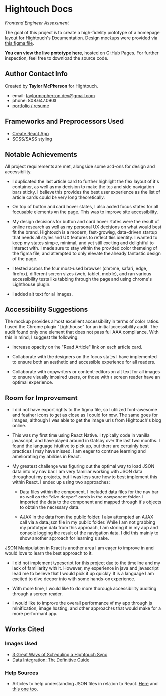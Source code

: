 # Hightouch Docs
*Frontend Engineer Assessment*

The goal of this project is to create a high-fidelity prototype of a homepage layout for Hightouch's Documentation. Design mockups were provided via [this figma file](https://www.figma.com/file/TEl4aPk6a29pRzYcE3gFK2/Frontend-Interview).


**You can view the live prototype [here](https://taylormcpherson.github.io/hightouch/)**, hosted on GitHub Pages.
For further inspection, feel free to download the source code. 


## Author Contact Info
Created by **Taylor McPherson** for Hightouch. 
- email: taylormcpherson.dev@gmail.com
- phone: 808.647.0908
- [portfolio / resume](https://taylormcpherson.dev)


## Frameworks and Preprocessors Used
- [Create React App](https://github.com/facebook/create-react-app)
- SCSS/SASS styling


## Notable Achievements
All project requirements are met, alongside some add-ons for design and accessibility.

- I duplicated the last article card to further highlight the flex layout of it's container, as well as my decision to make the top and side navigation bars sticky. I believe this provides the best user experience as the list of article cards could be very long theoretically.

- On top of button and card hover states, I also added focus states for all focusable elements on the page. This was to improve site accessibility.

- My design decisions for button and card hover states were the result of online research as well as my personal UX decisions on what would best fit the brand. Hightouch is a modern, fast-growing, data-driven startup that needs all styles and UX features to reflect this identity. I wanted to keep my states simple, minimal, and yet still exciting and delightful to interact with. I made sure to stay within the provided color themeing of the figma file, and attempted to only elevate the already fantastic design of the page.

- I tested across the four most-used browser (chrome, safari, edge, firefox), different screen sizes (web, tablet, mobile), and ran various accessibility tests like tabbing through the page and using chrome's Lighthouse plugin.

- I added alt text for all images.


## Accessibility Suggestions
The mockup provides almost excellent accessibility in terms of color ratios. I used the Chrome plugin "Lighthouse" for an initial accessibility audit. The audit found only one element that does not pass full AAA compliance. With this in mind, I suggest the following:

- Increase opacity on the "Read Article" link on each article card. 

- Collaborate with the designers on the focus states I have implemented to ensure both an aesthetic and accessible experience for all readers.

- Collaborate with copywriters or content-editors on alt text for all images to ensure visually impaired users, or those with a screen reader have an optimal experience.


## Room for Improvement
- I did not have export rights to the figma file, so I utilized font-awesome and feather icons to get as close as I could for now. The same goes for images, although I was able to get the image url's from Hightouch's blog online.

- This was my first time using React Native. I typically code in vanilla javascript, and have played around in Gatsby over the last two months. I found the language intuitive to pick up, but there are certainly best practices I may have missed. I am eager to continue learning and ameliorating my abilities in React.

- My greatest challenge was figuring out the optimal way to load JSON data into my nav bar. I am very familiar working with JSON data throughout my projects, but I was less sure how to best implement this within React. I ended up using two approaches:

  - Data files within the component.
  I included data files for the nav bar as well as the "dive deeper" cards in the component folder. I imported the data to the component and mapped through it's objects to obtain the necessary data.

  - AJAX in the data from the public folder.
  I also attempted an AJAX call via a data.json file in my public folder. While I am not grabbing my prototype data from this approach, I am storing it in my app and console logging the result of the navigation data. I did this mainly to show another approach for learning's sake.

 JSON Manipulation in React is another area I am eager to improve in and would love to learn the best approach to it.

- I did not implement typescript for this project due to the timeline and my lack of familiarity with it. However, my experience in java and javascript lead me to believe that I would pick it up quickly. It is a language I am excited to dive deeper into with some hands-on experience.

- With more time, I would like to do more thorough accessibility auditing through a screen reader.

- I would like to improve the overall performance of my app through js minification, image hosting, and other approaches that would make for a more performant app.

## Works Cited
### Images Used
- [3 Great Ways of Scheduling a Hightouch Sync]('https://hightouch.io/static/7374521fcd5df77a293a422bb14bc342/Frame_22_459a12290a.png')
- [Data Integration: The Definitive Guide](https://hightouch.io/static/4092e3539fd8b90ef60696e52c2bad19/Data_Integration_The_Definitive_Guide_852b8c6bbb.png)


### Help Sources
- Articles to help understanding JSON files in relation to React. [Here](https://www.pluralsight.com/guides/load-and-render-json-data-into-react-components) and [this one too](https://www.pluralsight.com/guides/fetch-data-from-a-json-file-in-a-react-app).
